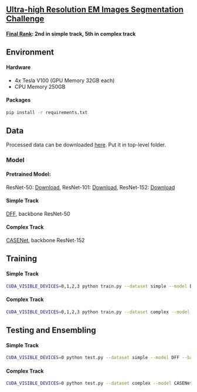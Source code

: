 ## [Ultra-high Resolution EM Images Segmentation Challenge](https://www.biendata.com/competition/urisc/)

#### [Final Rank](https://www.biendata.com/competition/urisc/winners): 2nd in simple track, 5th in complex track

## Environment
#### Hardware

- 4x Tesla V100 (GPU Memory 32GB each)
- CPU Memory 250GB

#### Packages
```bash
pip install -r requirements.txt
```

## Data
Processed data can be downloaded [here](https://pan.baidu.com/s/1LrP56-fstinTh3cNUtTRKg). Put it in top-level folder.

### Model
#### Pretrained Model:
ResNet-50: [Download](https://hangzh.s3.amazonaws.com/encoding/models/resnet50-25c4b509.zip), 
ResNet-101: [Download](https://hangzh.s3.amazonaws.com/encoding/models/resnet101-2a57e44d.zip),
ResNet-152: [Download](https://hangzh.s3.amazonaws.com/encoding/models/resnet152-0d43d698.zip)

#### Simple Track
[DFF](https://arxiv.org/abs/1902.09104), backbone ResNet-50

#### Complex Track
[CASENet](https://arxiv.org/abs/1705.09759), backbone ResNet-152


## Training

#### Simple Track
```bash
CUDA_VISIBLE_DEVICES=0,1,2,3 python train.py --dataset simple --model DFF --backbone resnet50 --batch-size 4 --lr 0.0014 --epochs 200 --crop-size 960 --aug --k 1
```

#### Complex Track
```bash
CUDA_VISIBLE_DEVICES=0,1,2,3 python train.py --dataset complex --model CASENet --backbone resnet152 --batch-size 4 --lr 0.0014 --epochs 45 --crop-size 1280 --aug --kernel-size 9 --edge-weight 0.4
```

## Testing and Ensembling
#### Simple Track
```bash
CUDA_VISIBLE_DEVICES=0 python test.py --dataset simple --model DFF --backbone resnet50
```
#### Complex Track
```bash
CUDA_VISIBLE_DEVICES=0 python test.py --dataset complex --model CASENet --backbone resnet152
```
